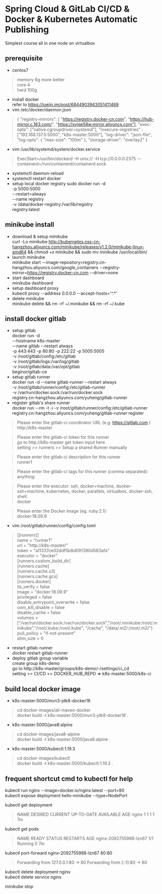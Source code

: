 # Spring Cloud & GitLab CI/CD & Docker & Kubernetes Automatic Publishing
Simplest course all in one node on virtualbox 

##	prerequisite
- centos7
>memory 6g more better  
core 4  
hard 100g
- install docker  
refer to https://juejin.im/post/6844903943051411469
- vim /etc/docker/daemon.json
>{
   "registry-mirrors": [
       "https://registry.docker-cn.com",
       "https://hub-mirror.c.163.com/",
       "https://xyjqe58w.mirror.aliyuncs.com"],
   "exec-opts": ["native.cgroupdriver=systemd"],
   "insecure-registries" : ["192.168.137.5:5000", "k8s-master:5000"],
   "log-driver": "json-file",
   "log-opts": {
     "max-size": "100m"
   },
   "storage-driver": "overlay2"
 }
- vim /usr/lib/systemd/system/docker.service  
>ExecStart=/usr/bin/dockerd -H unix:// -H tcp://0.0.0.0:2375 --containerd=/run/containerd/containerd.sock  
- systemctl daemon-reload  
- systemctl restart docker  
- setup local docker registry
sudo docker run -d \
 -p 5000:5000 \
 --restart=always \
 --name registry \
 -v /data/docker-registry:/var/lib/registry \
 registry:latest
 
## minikube install
- download & setup minikube  
curl -Lo minikube http://kubernetes.oss-cn-hangzhou.aliyuncs.com/minikube/releases/v1.2.0/minikube-linux-amd64 && chmod +x minikube && sudo mv minikube /usr/local/bin/
- launch minikube  
minikube start --image-repository=registry.cn-hangzhou.aliyuncs.com/google_containers  --registry-mirror=https://registry.docker-cn.com --driver=none
- start dashboard  
minikube dashboard 
- setup dashboard proxy  
kubectl proxy --address 0.0.0.0 --accept-hosts='^.*' 
- delete minikube  
minikube delete && rm -rf ~/.minikube && rm -rf ~/.kube

## install docker gitlab
- setup gitlab  
docker run -d \
   --hostname k8s-master \
   --name gitlab --restart always \
   -p 443:443 -p 80:80 -p 222:22 -p 5005:5005 \
   -v /root/gitlab/config:/etc/gitlab \
   -v /root/gitlab/logs:/var/log/gitlab \
   -v /root/gitlab/data:/var/opt/gitlab \
   beginor/gitlab-ce
- setup gitlab runner  
docker run -d --name gitlab-runner --restart always \
  -v /root/gitlab/runner/config:/etc/gitlab-runner \
  -v /var/run/docker.sock:/var/run/docker.sock \
registry.cn-hangzhou.aliyuncs.com/yuheng/gitlab-runner
- register gitlab's share runner  
docker run --rm -t -i -v  /root/gitlab/runner/config:/etc/gitlab-runner registry.cn-hangzhou.aliyuncs.com/yuheng/gitlab-runner register  

>Please enter the gitlab-ci coordinator URL (e.g. https://gitlab.com )  
http://k8s-master

>Please enter the gitlab-ci token for this runner  
go to http://k8s-master get token input here  
setting >> runners >> Setup a shared Runner manually  

>Please enter the gitlab-ci description for this runner  
runner1

>Please enter the gitlab-ci tags for this runner (comma separated):  
anything

>Please enter the executor: ssh, docker+machine, docker-ssh+machine, kubernetes, docker, parallels, virtualbox, docker-ssh, shell:  
docker

>Please enter the Docker image (eg. ruby:2.1):  
docker:18.09.9
- vim /root/gitlab/runner/config/config.toml 
>[[runners]]  
  name = "runner1"  
  url = "http://k8s-master/"  
  token = "a11337ce02ddf5b8d091390d583afa"  
  executor = "docker"  
  [runners.custom_build_dir]  
  [runners.cache]  
    [runners.cache.s3]  
    [runners.cache.gcs]  
  [runners.docker]  
    tls_verify = false  
    image = "docker:18.09.9"  
    privileged = false  
    disable_entrypoint_overwrite = false  
    oom_kill_disable = false  
    disable_cache = false  
    volumes = ["/var/run/docker.sock:/var/run/docker.sock","/root/.minikube:/root/.minikube","/root/.kube:/root/.kube", "/cache", "/data/.m2/:/root/.m2/"]  
    pull_policy = "if-not-present"  
    shm_size = 0  
- restart gitlab-runner    
docker restart gitlab-runner
- deploy gitlab group variable  
create group k8s-demo  
go to http://k8s-master/groups/k8s-demo/-/settings/ci_cd  
setting >> CI/CD >> DOCKER_HUB_REPO => k8s-master:5000/k8s-ci

## build local docker image
- k8s-master:5000/mvn3-jdk8-docker18  
>cd docker-images/ali-maven-docker  
docker build -t k8s-master:5000/mvn3-jdk8-docker18 .  
- k8s-master:5000/java8:alpine
>cd docker-images/java8-alpine  
docker build -t k8s-master:5000/java8:alpine .  
- k8s-master:5000/kubectl:1.19.3
>cd docker-images/kubectl  
docker build -t k8s-master:5000/kubectl:1.19.3 .  

## frequent shortcut cmd to kubectl for help
kubectl run nginx --image=docker.io/nginx:latest --port=80  
kubectl expose deployment hello-minikube --type=NodePort  

kubectl get deployment
>NAME      DESIRED   CURRENT   UP-TO-DATE   AVAILABLE   AGE
nginx     1         1         1            1           7m

kubectl get pods
>NAME                     READY     STATUS    RESTARTS   AGE
nginx-2092755988-lzn67   1/1       Running   0          7m

kubectl port-forward nginx-2092755988-lzn67 80:80
>Forwarding from 127.0.0.1:80 -> 80
Forwarding from [::1]:80 -> 80

kubectl delete deployment nginx  
kubectl delete service nginx  

minikube stop  